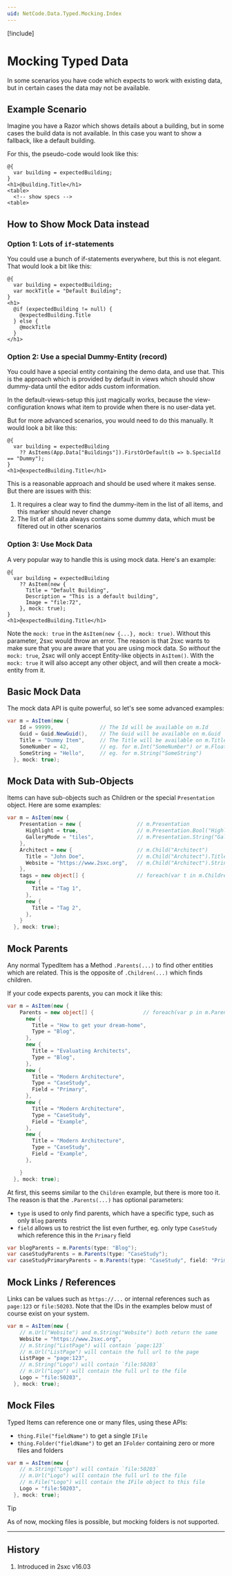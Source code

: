 ```yaml
---
uid: NetCode.Data.Typed.Mocking.Index
---
```


[!include[](~/pages/basics/stack/_shared-float-summary.md)]
<style>.context-box-summary .data-all, .context-box-summary .prepare-all { visibility: visible; } </style>

# Mocking Typed Data

In some scenarios you have code which expects to work with existing data,
but in certain cases the data may not be available.

## Example Scenario

Imagine you have a Razor which shows details about a building,
but in some cases the build data is not available.
In this case you want to show a fallback, like a default building.

For this, the pseudo-code would look like this:

```razor
@{
  var building = expectedBuilding;
}
<h1>@building.Title</h1>
<table>
  <!-- show specs -->
<table>
```

## How to Show Mock Data instead

### Option 1: Lots of `if`-statements

You could use a bunch of if-statements everywhere, but this is not elegant.
That would look a bit like this:

```razor
@{
  var building = expectedBuilding;
  var mockTitle = "Default Building";
}
<h1>
  @if (expectedBuilding != null) {
    @expectedBuilding.Title
  } else {
    @mockTitle
  }
</h1>
```

### Option 2: Use a special Dummy-Entity (record)

You could have a special entity containing the demo data, and use that.
This is the approach which is provided by default in views which should show dummy-data until the editor adds custom information.

In the default-views-setup this just magically works, because the view-configuration
knows what item to provide when there is no user-data yet.

But for more advanced scenarios, you would need to do this manually.
It would look a bit like this:

```razor
@{
  var building = expectedBuilding
    ?? AsItems(App.Data["Buildings"]).FirstOrDefault(b => b.SpecialId == "Dummy");
}
<h1>@expectedBuilding.Title</h1>
```

This is a reasonable approach and should be used where it makes sense.
But there are issues with this:

1. It requires a clear way to find the dummy-item in the list of all items, and this marker should never change
1. The list of all data always contains some dummy data, which must be filtered out in other scenarios

### Option 3: Use Mock Data

A very popular way to handle this is using mock data.
Here's an example:

```razor
@{
  var building = expectedBuilding
    ?? AsItem(new {
      Title = "Default Building",
      Description = "This is a default building",
      Image = "file:72",
    }, mock: true);
}
<h1>@expectedBuilding.Title</h1>
```

Note the `mock: true` in the `AsItem(new {...}, mock: true)`.
Without this parameter, 2sxc would throw an error.
The reason is that 2sxc wants to make sure that you are aware that you are using mock data.
So _without_ the `mock: true`, 2sxc will only accept Entity-like objects in `AsItem()`.
With the `mock: true` it will also accept any other object, and will then create a mock-entity from it.

## Basic Mock Data

The mock data API is quite powerful, so let's see some advanced examples:

```c#
var m = AsItem(new {
    Id = 99999,               // The Id will be available on m.Id
    Guid = Guid.NewGuid(),    // The Guid will be available on m.Guid
    Title = "Dummy Item",     // The Title will be available on m.Title
    SomeNumber = 42,          // eg. for m.Int("SomeNumber") or m.Float("SomeNumber")
    SomeString = "Hello",     // eg. for m.String("SomeString")
  }, mock: true);
```

## Mock Data with Sub-Objects

Items can have sub-objects such as Children or the special `Presentation` object.
Here are some examples:

```c#
var m = AsItem(new {
    Presentation = new {                  // m.Presentation
      Highlight = true,                   // m.Presentation.Bool("Highlight")
      GalleryMode = "tiles",              // m.Presentation.String("GalleryMode")
    },
    Architect = new {                     // m.Child("Architect")
      Title = "John Doe",                 // m.Child("Architect").Title
      Website = "https://www.2sxc.org",   // m.Child("Architect").String("Website")
    },
    tags = new object[] {                 // foreach(var t in m.Children("tags")
      new {
        Title = "Tag 1",
      },
      new {
        Title = "Tag 2",
      },
    }
  }, mock: true);
```

## Mock Parents

Any normal TypedItem has a Method `.Parents(...)` to find other entities which are related.
This is the opposite of `.Children(...)` which finds children.

If your code expects parents, you can mock it like this:

```c#
var m = AsItem(new {
    Parents = new object[] {                // foreach(var p in m.Parents("tags")
      new {
        Title = "How to get your dream-home",
        Type = "Blog",
      },
      new {
        Title = "Evaluating Architects",
        Type = "Blog",
      },
      new {
        Title = "Modern Architecture",
        Type = "CaseStudy",
        Field = "Primary",
      },
      new {
        Title = "Modern Architecture",
        Type = "CaseStudy",
        Field = "Example",
      },
      new {
        Title = "Modern Architecture",
        Type = "CaseStudy",
        Field = "Example",
      },

    }
  }, mock: true);
```

At first, this seems similar to the `Children` example, but there is more too it.
The reason is that the `.Parents(...)` has optional parameters:

* `type` is used to only find parents, which have a specific type, such as only `Blog` parents
* `field` allows us to restrict the list even further, eg. only type `CaseStudy` which reference this in the `Primary` field

```c#
var blogParents = m.Parents(type: "Blog");
var caseStudyParents = m.Parents(type: "CaseStudy");
var caseStudyPrimaryParents = m.Parents(type: "CaseStudy", field: "Primary");
```

## Mock Links / References

Links can be values such as `https://...` or internal references such as `page:123` or `file:50203`.
Note that the IDs in the examples below must of course exist on your system.

```c#
var m = AsItem(new {
    // m.Url("Website") and m.String("Website") both return the same
    Website = "https://www.2sxc.org",
    // m.String("ListPage") will contain `page:123`
    // m.Url("ListPage") will contain the full url to the page
    ListPage = "page:123",
    // m.String("Logo") will contain `file:50203`
    // m.Url("Logo") will contain the full url to the file
    Logo = "file:50203",
  }, mock: true);
```

## Mock Files

Typed Items can reference one or many files, using these APIs:

* `thing.File("fieldName")` to get a single `IFile`
* `thing.Folder("fieldName")` to get an `IFolder` containing zero or more files and folders

```c#
var m = AsItem(new {
    // m.String("Logo") will contain `file:50203`
    // m.Url("Logo") will contain the full url to the file
    // m.File("Logo") will contain the IFile object to this file
    Logo = "file:50203",
  }, mock: true);
```

> [!TIP]
> As of now, mocking files is possible, but mocking folders is not supported.


---


## History

1. Introduced in 2sxc v16.03
